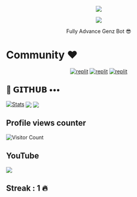 
<p align="center">
  <a href="https://github.com/genzbot/readme-typing-svg">
    <img src="https://readme-typing-svg.demolab.com/?lines=GenzBot&font=Fira%20SemiBold&center=true&width=480&height=45&color=red&vCenter=true&pause=1000&size=40" /></a>
</p>

<p align="center">
  <a href="https://github.com/genzbot/readme-typing-svg">
    <img src="https://readme-typing-svg.demolab.com/?lines=Full-stack%20web%20app%20and%20BOT%20developer;Experienced%20UI%2FUX%20Designer;2%2B%20years%20of%20coding%20experience;Always%20learning%20new%20things;A.I%20DEVELOPER%20&font=Fira%20Code&center=true&width=500&height=45&color=f75c7e&vCenter=true&pause=1000&size=22" /></a>
</p>

<p align="center">
 Fully Advance Genz Bot 😎 
</p>

# Community ❤️
</p>
<p align="center">
<a href="https://instagram.com/alok_maddhesiya?igshid=YmMyMTA2M2Y="><img alt="replit" src="https://img.shields.io/badge/-Instagram-orange?style=for-the-badge&logo=instagram&logoColor=white"/></a> <a href="https://telegram.me/genzbotz"><img alt="replit" src="https://img.shields.io/badge/-Telegram-blue?style=for-the-badge&logo=telegram&logoColor=white"/></a>
<a href="https://youtube.com/@alok_maddhesiya?igshid=YmMyMTA2M2Y="><img alt="replit" src="https://img.shields.io/badge/-youtube-red?style=for-the-badge&logo=youtube&logoColor=white"/></a>
</p>

## 💜 𝗚𝗜𝗧𝗛𝗨𝗕 •••
[![Stats](https://github-readme-stats.vercel.app/api?username=genzbot&hide=prs&count_public=true&show_icons=true&theme=algolia)](https://github.com/genzbot/github-readme-stats)
<img src="https://github-readme-streak-stats.herokuapp.com?user=genzbot&theme=tokyonight" align="center">
<img src="https://github-readme-stats.vercel.app/api/top-langs/?username=genzbot&layout=compact&theme=tokyonight" align="center">


## Profile views counter
![Visitor Count](https://profile-counter.glitch.me/{genzbot}/count.svg)


## YouTube 
<a href="https://youtube.com/@alok_maddhesiya"> <img src="https://img.shields.io/youtube/channel/subscribers/UCY-iDra0x2hdd9PdHKcZkRw?label=Subscribers&style=for-the-badge&color=red&labelColor=ce463"/> </a>
## Streak : 1 🔥
